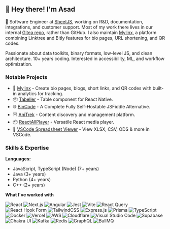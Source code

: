 ## 👋 Hey there! I'm Asad
🚀 Software Engineer at [SheetJS](http://sheetjs.com/), working on R&D, documentation, integrations, and customer support. Most of my work there lives in our internal [Gitea repo](https://git.sheetjs.com/sheetjs), rather than GitHub. I also maintain [Mylinx](http://mylinx.cc/), a platform combining Linktree and Bitly features for bio pages, URL shortening, and QR codes.

Passionate about data toolkits, binary formats, low-level JS, and clean architecture.
10+ years coding. Interested in accessibility, ML, and workflow optimization.

### Notable Projects
- 🔗 [Mylinx](https://mylinx.cc) - Create bio pages, blogs, short links, and QR codes with built-in analytics for tracking.
- 📦 [Tabeller](https://git.sheetjs.com/asadbek064/react-native-tabeller) - Table component for React Native.
- 🌐 [BinCode](https://bincode.asadk.dev/) - A Complete Fully Self-Hostable JSFiddle Alternative.
- ⛩️ [AniTrek](https://www.anitrek.com/) - Content discovery and management platform.
- 📦 [ReactAllPlayer](https://reactallplayer.asadk.dev/) - Versatile React media player.
- 🧩 [VSCode Spreadsheet Viewer](https://marketplace.visualstudio.com/items?itemName=asadbek.sheetjs-demo) - View XLSX, CSV, ODS & more in VSCode.

### Skills & Expertise

**Languages:**  
  * JavaScript, TypeScript (Node) (7+ years)
  * Java (3+ years)
  * Python (4+ years)
  * C++ (2+ years)

**What I've worked with**

![React](https://img.shields.io/badge/react-%2320232a.svg?style=for-the-badge&logo=react&logoColor=%2361DAFB)
![Next.js](https://img.shields.io/badge/Next-black?style=for-the-badge&logo=next.js&logoColor=white)
![Angular](https://img.shields.io/badge/angular-%2361DAFB.svg?style=for-the-badge&logo=angular&logoColor=white)
![Jest](https://img.shields.io/badge/Jest-C21325?style=for-the-badge&logo=jest&logoColor=white)
![Vite](https://img.shields.io/badge/vite-%23646CFF.svg?style=for-the-badge&logo=vite&logoColor=white)
![React Query](https://img.shields.io/badge/-React%20Query-FF4154?style=for-the-badge&logo=react%20query&logoColor=white)
![React Hook Form](https://img.shields.io/badge/React%20Hook%20Form-%23EC5990.svg?style=for-the-badge&logo=reacthookform&logoColor=white)
![TailwindCSS](https://img.shields.io/badge/tailwindcss-%2338B2AC.svg?style=for-the-badge&logo=tailwind-css&logoColor=white)
![Express.js](https://img.shields.io/badge/express.js-%23404d59.svg?style=for-the-badge&logo=express&logoColor=%2361DAFB)
![Prisma](https://img.shields.io/badge/Prisma-3982CE?style=for-the-badge&logo=Prisma&logoColor=white)
![TypeScript](https://img.shields.io/badge/typescript-%23007ACC.svg?style=for-the-badge&logo=typescript&logoColor=white)
![Docker](https://img.shields.io/badge/docker-%230db7ed.svg?style=for-the-badge&logo=docker&logoColor=white)
![Vercel](https://img.shields.io/badge/vercel-%23000000.svg?style=for-the-badge&logo=vercel&logoColor=white)
![AWS](https://img.shields.io/badge/AWS-232F3E.svg?style=for-the-badge&logo=amazonaws&logoColor=white)
![Cloudflare](https://img.shields.io/badge/Cloudflare-F38020?style=for-the-badge&logo=Cloudflare&logoColor=white)
![Visual Studio Code](https://img.shields.io/badge/Visual%20Studio%20Code-0078d7.svg?style=for-the-badge&logo=visual-studio-code&logoColor=white)
![Supabase](https://img.shields.io/badge/Supabase-%2333A15C.svg?style=for-the-badge&logo=supabase&logoColor=white)
![Chakra UI](https://img.shields.io/badge/Chakra%20UI-%234D8A8A.svg?style=for-the-badge&logo=chakraui&logoColor=white)
![Kafka](https://img.shields.io/badge/apache%20kafka-%23000000.svg?style=for-the-badge&logo=apachekafka&logoColor=white)
![Redis](https://img.shields.io/badge/redis-%23D92D2A.svg?style=for-the-badge&logo=redis&logoColor=white)
![GraphQL](https://img.shields.io/badge/GraphQL-E10098?style=for-the-badge&logo=graphql&logoColor=white)
![BullMQ](https://img.shields.io/badge/BullMQ-%233C8D6A.svg?style=for-the-badge&logo=redis&logoColor=white)



